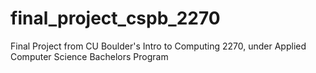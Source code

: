 # final_project_cspb_2270
Final Project from CU Boulder's Intro to Computing 2270, under Applied Computer Science Bachelors Program
